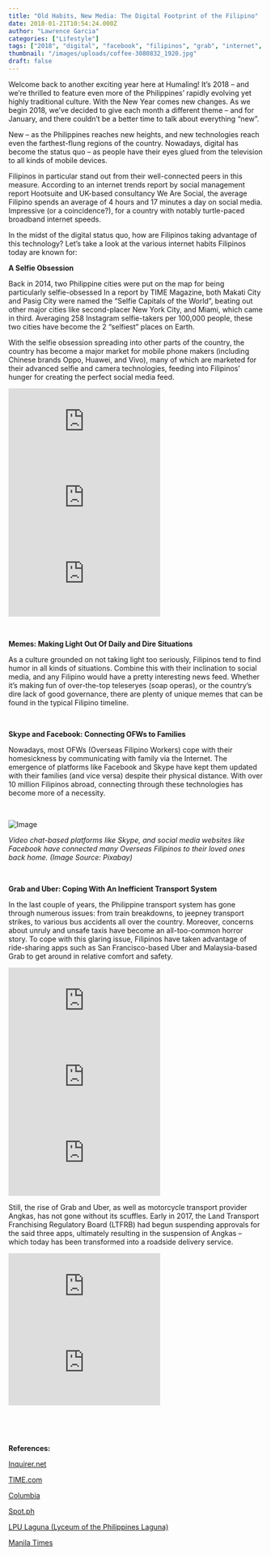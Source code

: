 ```yaml
---
title: "Old Habits, New Media: The Digital Footprint of the Filipino"
date: 2018-01-21T10:54:24.000Z
author: "Lawrence Garcia"
categories: ["Lifestyle"]
tags: ["2018", "digital", "facebook", "filipinos", "grab", "internet", "memes", "mobile", "new media", "philippines", "selfies", "skype", "social media", "social media habits", "uber"]
thumbnail: "/images/uploads/coffee-3080832_1920.jpg"
draft: false
---
```


Welcome back to another exciting year here at Humaling! It’s 2018 – and we’re thrilled to feature even more of the Philippines’ rapidly evolving yet highly traditional culture. With the New Year comes new changes. As we begin 2018, we’ve decided to give each month a different theme – and for January, and there couldn’t be a better time to talk about everything “new”.

New – as the Philippines reaches new heights, and new technologies reach even the farthest-flung regions of the country. Nowadays, digital has become the status quo – as people have their eyes glued from the television to all kinds of mobile devices.

Filipinos in particular stand out from their well-connected peers in this measure. According to an internet trends report by social management report Hootsuite and UK-based consultancy We Are Social, the average Filipino spends an average of 4 hours and 17 minutes a day on social media. Impressive (or a coincidence?), for a country with notably turtle-paced broadband internet speeds.

In the midst of the digital status quo, how are Filipinos taking advantage of this technology? Let’s take a look at the various internet habits Filipinos today are known for:

**A Selfie Obsession**

Back in 2014, two Philippine cities were put on the map for being particularly selfie-obsessed In a report by TIME Magazine, both Makati City and Pasig City were named the “Selfie Capitals of the World”, beating out other major cities like second-placer New York City, and Miami, which came in third. Averaging 258 Instagram selfie-takers per 100,000 people, these two cities have become the 2 “selfiest” places on Earth.

With the selfie obsession spreading into other parts of the country, the country has become a major market for mobile phone makers (including Chinese brands Oppo, Huawei, and Vivo), many of which are marketed for their advanced selfie and camera technologies, feeding into Filipinos’ hunger for creating the perfect social media feed.

<iframe src="https://www.instagram.com/p/BWH2S6uDRiF/embed" frameborder="0" scrolling="no" allowtransparency="true"></iframe>

<iframe src="https://www.instagram.com/p/BZ0lo3JhKOO/embed" frameborder="0" scrolling="no" allowtransparency="true"></iframe>

<iframe src="https://www.instagram.com/p/Bb8_manBSzj/embed" frameborder="0" scrolling="no" allowtransparency="true"></iframe>

&nbsp;

**Memes: Making Light Out Of Daily and Dire Situations**

As a culture grounded on not taking light too seriously, Filipinos tend to find humor in all kinds of situations. Combine this with their inclination to social media, and any Filipino would have a pretty interesting news feed. Whether it’s making fun of over-the-top teleseryes (soap operas), or the country’s dire lack of good governance, there are plenty of unique memes that can be found in the typical Filipino timeline.

<blockquote class="twitter-tweet" data-theme="light"><a href="https://twitter.com/x/status/866995320063799298"></a></blockquote><script async src="https://platform.twitter.com/widgets.js" charset="utf-8"></script>

<script async src="https://platform.twitter.com/widgets.js" charset="utf-8"></script>

<blockquote class="twitter-tweet" data-theme="light"><a href="https://twitter.com/x/status/678795753922428928"></a></blockquote><script async src="https://platform.twitter.com/widgets.js" charset="utf-8"></script>

<script async src="https://platform.twitter.com/widgets.js" charset="utf-8"></script>

&nbsp;

**Skype and Facebook: Connecting OFWs to Families**

Nowadays, most OFWs (Overseas Filipino Workers) cope with their homesickness by communicating with family via the Internet. The emergence of platforms like Facebook and Skype have kept them updated with their families (and vice versa) despite their physical distance. With over 10 million Filipinos abroad, connecting through these technologies has become more of a necessity.

&nbsp;

![Image](/images/uploads/skype-835470_1920-1024x683.jpg)

*Video chat-based platforms like Skype, and social media websites like Facebook have connected many Overseas Filipinos to their loved ones back home. (Image Source: Pixabay)*

&nbsp;

**Grab and Uber: Coping With An Inefficient Transport System**

In the last couple of years, the Philippine transport system has gone through numerous issues: from train breakdowns, to jeepney transport strikes, to various bus accidents all over the country. Moreover, concerns about unruly and unsafe taxis have become an all-too-common horror story. To cope with this glaring issue, Filipinos have taken advantage of ride-sharing apps such as San Francisco-based Uber and Malaysia-based Grab to get around in relative comfort and safety.

<iframe src="https://www.instagram.com/p/BRkH5Sdgtxo/embed" frameborder="0" scrolling="no" allowtransparency="true"></iframe>

<iframe src="https://www.instagram.com/p/BWBzkZCnh-5/embed" frameborder="0" scrolling="no" allowtransparency="true"></iframe>

<iframe src="https://www.instagram.com/p/BKMwxAhAGJE/embed" frameborder="0" scrolling="no" allowtransparency="true"></iframe>

Still, the rise of Grab and Uber, as well as motorcycle transport provider Angkas, has not gone without its scuffles. Early in 2017, the Land Transport Franchising Regulatory Board (LTFRB) had begun suspending approvals for the said three apps, ultimately resulting in the suspension of Angkas – which today has been transformed into a roadside delivery service.

<iframe src="https://www.instagram.com/p/BWpSiyEjlDy/embed" frameborder="0" scrolling="no" allowtransparency="true"></iframe>

<iframe src="https://www.instagram.com/p/Bcvwio3jtPX/embed" frameborder="0" scrolling="no" allowtransparency="true"></iframe>

&nbsp;

&nbsp;

**References:**

[Inquirer.net](http://technology.inquirer.net/58090/ph-worlds-no-1-terms-time-spent-social-media)

[TIME.com](http://time.com/selfies-cities-world-rankings/)

[Columbia](http://www.columbia.edu/~hauben/ronda2014/Culture-Philippines.pdf)

[Spot.ph](https://www.spot.ph/newsfeatures/humor/70869/10-local-memes-history-a1805-20170725-lfrm)

[LPU Laguna (Lyceum of the Philippines Laguna)](http://lpulaguna.edu.ph/wp-content/uploads/2016/08/7.THE-ROLE-OF-FACEBOOK-IN-SUSTAINING-RELATIONSHIP-AMONG-FAMILIES-OF-OFW.pdf)

[Manila Times](http://www.manilatimes.net/effects-ride-sharing/338084/)

&nbsp;

&nbsp;